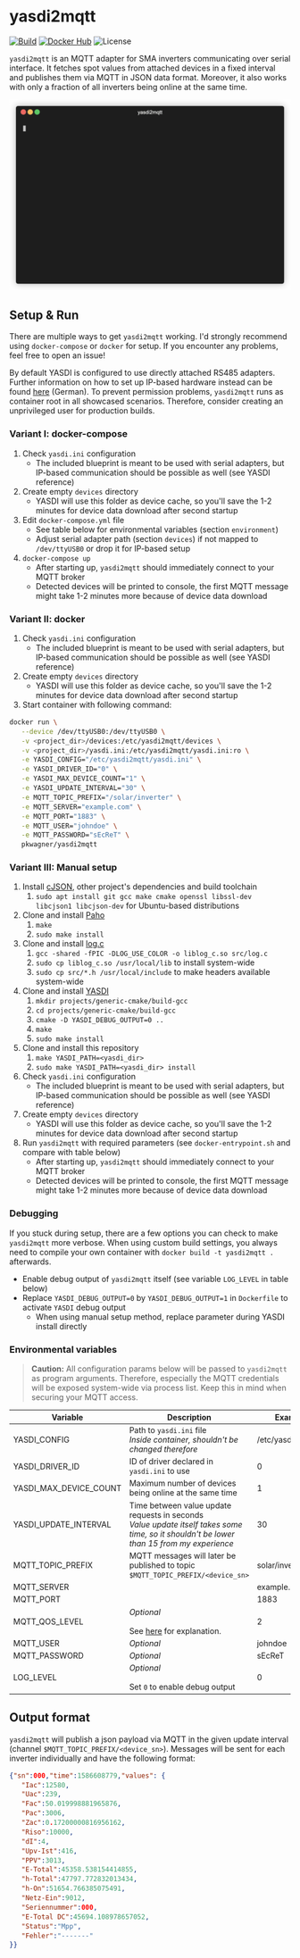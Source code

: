 # yasdi2mqtt
[![Build](https://github.com/pkwagner/yasdi2mqtt/workflows/build/badge.svg)](https://hub.docker.com/r/pkwagner/yasdi2mqtt)
[![Docker Hub](https://img.shields.io/docker/v/pkwagner/yasdi2mqtt?label=Docker%20Hub&color=blue&sort=date)](https://hub.docker.com/r/pkwagner/yasdi2mqtt)
![License](https://img.shields.io/github/license/pkwagner/yasdi2mqtt?color=blue)

`yasdi2mqtt` is an MQTT adapter for SMA inverters communicating over serial interface. It fetches spot values from attached devices in a fixed interval and publishes them via MQTT in JSON data format. Moreover, it also works with only a fraction of all inverters being online at the same time.

![yasdi2mqtt](.github/assets/mock_console.gif "yasdi2mqtt")

## Setup & Run
There are multiple ways to get `yasdi2mqtt` working. I'd strongly recommend using `docker-compose` or `docker` for setup. If you encounter any problems, feel free to open an issue!

By default YASDI is configured to use directly attached RS485 adapters. Further information on how to set up IP-based hardware instead can be found [here](https://github.com/pkwagner/yasdi2mqtt/issues/1) (German). To prevent permission problems, `yasdi2mqtt` runs as container root in all showcased scenarios. Therefore, consider creating an unprivileged user for production builds.

### Variant I: docker-compose
1. Check `yasdi.ini` configuration
    * The included blueprint is meant to be used with serial adapters, but IP-based communication should be possible as well (see YASDI reference)
2. Create empty `devices` directory
    * YASDI will use this folder as device cache, so you'll save the 1-2 minutes for device data download after second startup
3. Edit `docker-compose.yml` file
    * See table below for environmental variables (section `environment`)
    * Adjust serial adapter path (section `devices`) if not mapped to `/dev/ttyUSB0` or drop it for IP-based setup
4. `docker-compose up`
    * After starting up, `yasdi2mqtt` should immediately connect to your MQTT broker
    * Detected devices will be printed to console, the first MQTT message might take 1-2 minutes more because of device data download

### Variant II: docker
1. Check `yasdi.ini` configuration
    * The included blueprint is meant to be used with serial adapters, but IP-based communication should be possible as well (see YASDI reference)
2. Create empty `devices` directory
    * YASDI will use this folder as device cache, so you'll save the 1-2 minutes for device data download after second startup
3. Start container with following command:
```sh
docker run \
   --device /dev/ttyUSB0:/dev/ttyUSB0 \
   -v <project_dir>/devices:/etc/yasdi2mqtt/devices \
   -v <project_dir>/yasdi.ini:/etc/yasdi2mqtt/yasdi.ini:ro \
   -e YASDI_CONFIG="/etc/yasdi2mqtt/yasdi.ini" \
   -e YASDI_DRIVER_ID="0" \
   -e YASDI_MAX_DEVICE_COUNT="1" \
   -e YASDI_UPDATE_INTERVAL="30" \
   -e MQTT_TOPIC_PREFIX="/solar/inverter" \
   -e MQTT_SERVER="example.com" \
   -e MQTT_PORT="1883" \
   -e MQTT_USER="johndoe" \
   -e MQTT_PASSWORD="sEcReT" \
   pkwagner/yasdi2mqtt
```

### Variant III: Manual setup
1. Install [cJSON](https://github.com/DaveGamble/cJSON), other project's dependencies and build toolchain
   1. `sudo apt install git gcc make cmake openssl libssl-dev libcjson1 libcjson-dev` for Ubuntu-based distributions
2. Clone and install [Paho](https://github.com/eclipse/paho.mqtt.c.git)
    1. `make`
    2. `sudo make install`
3. Clone and install [log.c](https://github.com/rxi/log.c.git)
    1. `gcc -shared -fPIC -DLOG_USE_COLOR -o liblog_c.so src/log.c`
    2. `sudo cp liblog_c.so /usr/local/lib` to install system-wide
    3. `sudo cp src/*.h /usr/local/include` to make headers available system-wide
4. Clone and install [YASDI](https://github.com/konstantinblaesi/yasdi.git)
    1. `mkdir projects/generic-cmake/build-gcc`
    2. `cd projects/generic-cmake/build-gcc`
    3. `cmake -D YASDI_DEBUG_OUTPUT=0 ..`
    4. `make`
    5. `sudo make install`
5. Clone and install this repository
    1. `make YASDI_PATH=<yasdi_dir>`
    2. `sudo make YASDI_PATH=<yasdi_dir> install`
6. Check `yasdi.ini` configuration
    * The included blueprint is meant to be used with serial adapters, but IP-based communication should be possible as well (see YASDI reference)
7. Create empty `devices` directory
    * YASDI will use this folder as device cache, so you'll save the 1-2 minutes for device data download after second startup
8. Run `yasdi2mqtt` with required parameters (see `docker-entrypoint.sh` and compare with table below)
    * After starting up, `yasdi2mqtt` should immediately connect to your MQTT broker
    * Detected devices will be printed to console, the first MQTT message might take 1-2 minutes more because of device data download

### Debugging
If you stuck during setup, there are a few options you can check to make `yasdi2mqtt` more verbose. When using custom build settings, you always need to compile your own container with `docker build -t yasdi2mqtt .` afterwards.
* Enable debug output of `yasdi2mqtt` itself (see variable `LOG_LEVEL` in table below)
* Replace `YASDI_DEBUG_OUTPUT=0` by `YASDI_DEBUG_OUTPUT=1` in `Dockerfile` to activate `YASDI` debug output
    * When using manual setup method, replace parameter during YASDI install directly

### Environmental variables
> **Caution:** All configuration params below will be passed to `yasdi2mqtt` as program arguments. Therefore, especially the MQTT credentials will be exposed system-wide via process list. Keep this in mind when securing your MQTT access.

| Variable               | Description                                                                                                                                   | Example value             |
|------------------------|-----------------------------------------------------------------------------------------------------------------------------------------------|---------------------------|
| YASDI_CONFIG           | Path to `yasdi.ini` file <br> *Inside container, shouldn't be changed therefore*                                                              | /etc/yasdi2mqtt/yasdi.ini |
| YASDI_DRIVER_ID        | ID of driver declared in `yasdi.ini` to use                                                                                                   | 0                         |
| YASDI_MAX_DEVICE_COUNT | Maximum number of devices being online at the same time                                                                                       | 1                         |
| YASDI_UPDATE_INTERVAL  | Time between value update requests in seconds <br> *Value update itself takes some time, so it shouldn't be lower than 15 from my experience* | 30                        |
| MQTT_TOPIC_PREFIX      | MQTT messages will later be published to topic `$MQTT_TOPIC_PREFIX/<device_sn>`                                                               | solar/inverter            |
| MQTT_SERVER            |                                                                                                                                               | example.com               |
| MQTT_PORT              |                                                                                                                                               | 1883                      |
| MQTT_QOS_LEVEL         | *Optional*<br><br>See [here](http://www.steves-internet-guide.com/understanding-mqtt-qos-levels-part-1/) for explanation.                     | 2                         |
| MQTT_USER              | *Optional*                                                                                                                                    | johndoe                   |
| MQTT_PASSWORD          | *Optional*                                                                                                                                    | sEcReT                    |
| LOG_LEVEL              | *Optional*<br><br>Set `0` to enable debug output                                                                                              | 0                         |

## Output format
`yasdi2mqtt` will publish a json payload via MQTT in the given update interval (channel `$MQTT_TOPIC_PREFIX/<device_sn>`). Messages will be sent for each inverter individually and have the following format:
```json
{"sn":000,"time":1586608779,"values": {
   "Iac":12580,
   "Uac":239,
   "Fac":50.019998881965876,
   "Pac":3006,
   "Zac":0.17200000816956162,
   "Riso":10000,
   "dI":4,
   "Upv-Ist":416,
   "PPV":3013,
   "E-Total":45358.538154414855,
   "h-Total":47797.772832013434,
   "h-On":51654.766385075491,
   "Netz-Ein":9012,
   "Seriennummer":000,
   "E-Total DC":45694.108978657052,
   "Status":"Mpp",
   "Fehler":"-------"
}}
```
